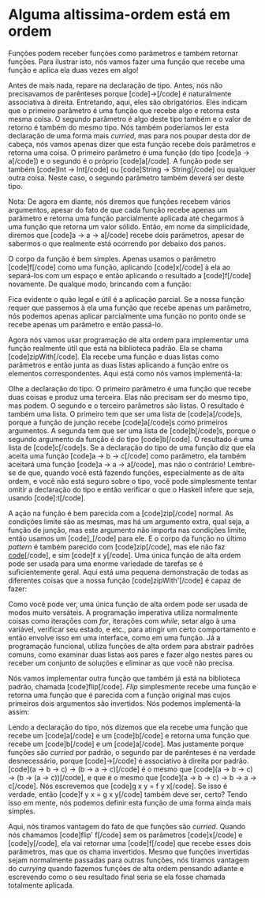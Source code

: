 Alguma altissima-ordem está em ordem
====================================

Funções podem receber funções como parâmetros e também retornar funções. Para ilustrar isto, 
nós vamos fazer uma função que recebe uma função e aplica ela duas vezes em algo!

Antes de mais nada, repare na declaração de tipo. Antes, nós não precisavamos de parênteses porque 
[code]-&gt;[/code] é naturalmente associativa à direita. Entretando, aqui, eles são obrigatórios. 
Eles indicam que o primeiro parâmetro é uma função que recebe algo e retorna esta mesma coisa. 
O segundo parâmetro é algo deste tipo também e o valor de retorno é também do mesmo tipo. 
Nós também poderíamos ler esta declaração de uma forma mais <i>curried</i>, mas para nos poupar 
desta dor de cabeça, nós vamos apenas dizer que esta função recebe dois parâmetros e retorna uma coisa. 
O primeiro parâmetro é uma função (do tipo [code]a -&gt; a[/code]) e o segundo é o próprio [code]a[/code]. 
A função pode ser também [code]Int -&gt; Int[/code] ou [code]String -&gt; String[/code] ou qualquer outra 
coisa. Neste caso, o segundo parâmetro também deverá ser deste tipo.

Nota: De agora em diante, nós diremos que funções recebem vários argumentos, apesar do fato de que cada 
função recebe apenas um parâmetro e retorna uma função parcialmente aplicada até chegarmos à uma função 
que retorna um valor sólido. Então, em nome da simplicidade, diremos que [code]a -&gt; a -&gt; a[/code] recebe 
dois parâmetros, apesar de sabermos o que realmente está ocorrendo por debaixo dos panos.

O corpo da função é bem simples. Apenas usamos o parâmetro [code]f[/code] como uma função, aplicando 
[code]x[/code] à ela ao separá-los com um espaço e então aplicando o resultado a [code]f[/code] novamente. 
De qualque modo, brincando com a função:

Fica evidente o quão legal e útil é a aplicação parcial. Se a nossa função requer que passemos à ela uma 
função que recebe apenas um parâmetro, nós podemos apenas aplicar parcialmente uma função no ponto onde 
se recebe apenas um parâmetro e então passá-lo.

Agora nós vamos usar programação de alta ordem para implementar uma função realmente útil que está na 
biblioteca padrão. Ela se chama [code]zipWith[/code]. Ela recebe uma função e duas listas como 
parâmetros e então junta as duas listas aplicando a função entre os elementos correspondentes. 
Aqui está como nós vamos implementá-la:

Olhe a declaração do tipo. O primeiro parâmetro é uma função que recebe duas coisas e produz uma 
terceira. Elas não precisam ser do mesmo tipo, mas podem. O segundo e o terceiro parâmetros são listas. 
O resultado é também uma lista. O primeiro tem que ser uma lista de [code]a[/code]s, porque a função 
de junção recebe [code]a[/code]s como primeiros argumentos. A segunda tem que ser uma lista de 
[code]b[/code]s, porque o segundo argumento da função é do tipo [code]b[/code]. O resultado é uma 
lista de [code]c[/code]s. Se a declaração do tipo de uma função diz que ela aceita uma função 
[code]a -&gt; b -&gt; c[/code] como parâmetro, ela também aceitará uma função 
[code]a -&gt; a -&gt; a[/code], mas não o contrário! Lembre-se de que, quando você está fazendo funções, 
especialmente as de alta ordem, e você não está seguro sobre o tipo, você pode simplesmente tentar 
omitir a declaração do tipo e então verificar o que o Haskell infere que seja, usando [code]:t[/code].

A ação na função é bem parecida com a [code]zip[/code] normal. As condições limite são as mesmas, 
mas há um argumento extra, qual seja, a função de junção, mas este argumento não importa nas condições 
limite, então usamos um [code]_[/code] para ele. E o corpo da função no último <i>pattern</i> é também 
parecido com [code]zip[/code], mas ele não faz [code](x,y)[/code], e sim [code]f x y[/code]. Uma única 
função de alta ordem pode ser usada para uma enorme variedade de tarefas se é suficientemente geral. 
Aqui está uma pequena demonstração de todas as diferentes coisas que a nossa função [code]zipWith'[/code] 
é capaz de fazer:

Como você pode ver, uma única função de alta ordem pode ser usada de modos muito versáteis. A programação 
imperativa utiliza normalmente coisas como iterações com <i>for</i>, iterações com <i>while</i>, setar 
algo à uma variável, verificar seu estado, e etc., para atingir um certo comportamento e então envolve 
isso em uma interface, como em uma função. Já a programação funcional, utiliza funções de alta ordem 
para abstrair padrões comuns, como examinar duas listas aos pares e fazer algo nestes pares ou receber 
um conjunto de soluções e eliminar as que você não precisa.

Nós vamos implementar outra função que também já está na biblioteca padrão, chamada [code]flip[/code]. 
<i>Flip</i> simplesmente recebe uma função e retorna uma função que é parecida com a função original mas 
cujos primeiros dois argumentos são invertidos. Nós podemos implementá-la assim:

Lendo a declaração do tipo, nós dizemos que ela recebe uma função que recebe um [code]a[/code] e um 
[code]b[/code] e retorna uma função que recebe um [code]b[/code] e um [code]a[/code]. Mas justamente 
porque funções são <i>curried</i> por padrão, o segundo par de parênteses é na verdade desnecessário, 
porque [code]-&gt;[/code] é associativo à direita por padrão. 
[code](a -&gt; b -&gt; c) -&gt; (b -&gt; a -&gt; c)[/code] é o mesmo que 
[code](a -&gt; b -&gt; c) -&gt; (b -&gt; (a -&gt; c))[/code], e que é o mesmo que 
[code](a -&gt; b -&gt; c) -&gt; b -&gt; a -&gt; c[/code]. Nós escrevemos que 
[code]g x y = f y x[/code]. Se isso é verdade, então [code]f y x = g x y[/code] também deve ser, certo? 
Tendo isso em mente, nós podemos definir esta função de uma forma ainda mais simples.

Aqui, nós tiramos vantagem do fato de que funções são <i>curried</i>. Quando nós chamamos 
[code]flip' f[/code] sem os parâmetros [code]x[/code] e [code]y[/code], ela vai retornar uma 
[code]f[/code] que recebe esses dois parâmetros, mas que os chama invertidos. Mesmo que funções 
invertidas sejam normalmente passadas para outras funções, nós tiramos vantagem do <i>currying</i> 
quando fazemos funções de alta ordem pensando adiante e escrevendo como o seu resultado final seria 
se ela fosse chamada totalmente aplicada.